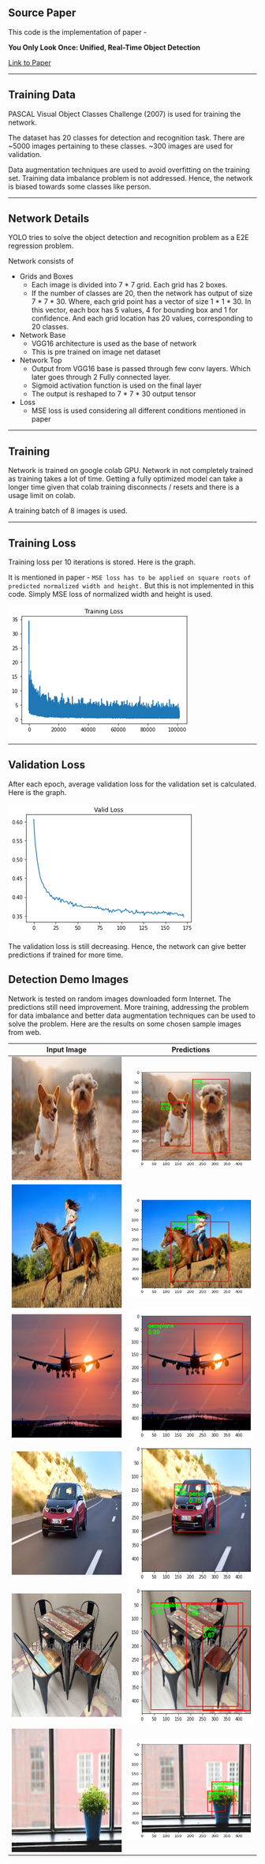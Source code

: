 ## Source Paper

This code is the implementation of paper - 

**You Only Look Once: Unified, Real-Time Object Detection** 

[Link to Paper](https://arxiv.org/abs/1506.02640)

----- 

## Training Data

PASCAL Visual Object Classes Challenge (2007) is used for training the network. 

The dataset has 20 classes for detection and recognition task. 
There are ~5000 images pertaining to these classes. ~300 images are used for validation. 

Data augmentation techniques are used  to avoid overfitting on the training set. Training data imbalance problem is not addressed. Hence, the network is biased towards some classes like person. 


------

## Network Details 

YOLO tries to solve the object detection and recognition problem as a E2E regression problem. 

Network consists of 
* Grids and Boxes
  * Each image is divided into 7 * 7 grid. Each grid has 2 boxes. 
  * If the number of classes are 20,  then the network has output of size 7 * 7 * 30. Where, each grid point has a vector of size 1 * 1 * 30. In this vector, each box has 5 values, 4 for bounding box and 1 for confidence. And each grid location has 20 values, corresponding to  20 classes. 
* Network Base
  * VGG16 architecture is used as the base of network
  * This is pre trained on image net dataset
* Network Top
  * Output from VGG16 base is passed through few conv layers. Which later goes through 2 Fully connected layer.
  * Sigmoid activation function is used on the final layer
  * The output is reshaped to 7 * 7 * 30  output tensor
* Loss
  * MSE loss is used considering all different conditions mentioned in paper


--------

## Training

Network is trained on google colab GPU. Network in not completely trained as training takes a lot of time. Getting a fully optimized model can take a longer time given that colab training disconnects / resets and there is a usage limit on colab. 

A training batch of 8 images is used.


----

## Training Loss 

Training loss per 10 iterations is stored. Here is the graph. 

It is mentioned in paper - `MSE loss has to be applied on square roots of predicted normalized width and height.` But this is not implemented in this code. Simply MSE loss of normalized width and height is used. 

![Training Loss](images/train_loss.png)

---- 

## Validation Loss

After each epoch, average validation loss for the validation set is calculated. Here is the graph.

![Validation Loss](images/valid_loss.png)

The validation loss is still decreasing. Hence, the network can give better predictions if trained for more time. 

## Detection Demo Images 

Network is tested on random images downloaded form Internet. The predictions still need improvement. More training, addressing the problem for data imbalance and better data augmentation techniques can be used to solve the problem. Here are the results on some chosen sample images from web.

Input Image             |  Predictions
:-------------------------:|:-------------------------:
<img src="images/dogs.jpg" width="250" height="250" />  |  <img src="images/dogs_out.png" width="280" height="200" />
<img src="images/horse_man.jpg" width="250" height="250" />  |  <img src="images/horse_man_out.png" width="280" height="200" />
<img src="images/plane.jpg" width="250" height="250" />  |  <img src="images/plane_out.png" width="280" height="260" />
<img src="images/car.jpg" width="250" height="250" />  |  <img src="images/car_out.png" width="280" height="280" />
<img src="images/chair_table.jpg" width="250" height="250" />  |  <img src="images/chair_table_out.png" width="280" height="280" />
<img src="images/plant.jpg" width="250" height="250" />  |  <img src="images/plant_out.png" width="280" height="200" />

